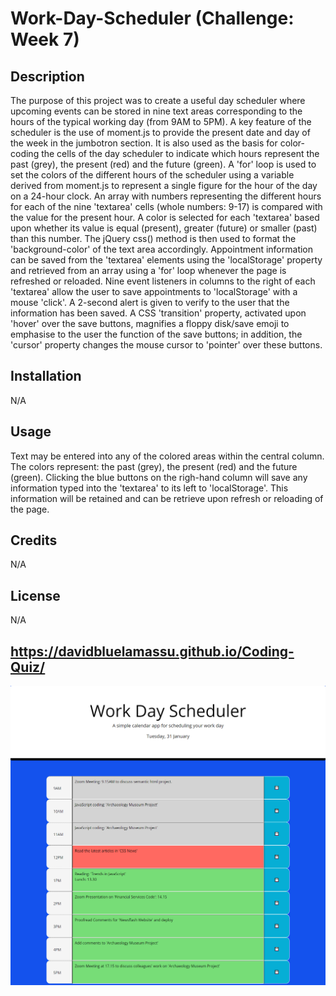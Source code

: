 # Work-Day-Scheduler (Challenge: Week 7)

## Description
The purpose of this project was to create a useful day scheduler where upcoming events can be stored in nine text areas corresponding to the hours of the typical working day (from 9AM to 5PM). A key feature of the scheduler is the use of moment.js to provide the present date and day of the week in the jumbotron section. It is also used as the basis for color-coding the cells of the day scheduler to indicate which hours represent the past (grey), the present (red) and the future (green). A 'for' loop is used to set the colors of the different hours of the scheduler using a variable derived from moment.js to represent a single figure for the hour of the day on a 24-hour clock. An array with numbers representing the different hours for each of the nine 'textarea' cells (whole numbers: 9-17) is compared with the value for the present hour. A color is selected for each 'textarea' based upon whether its value is equal (present), greater (future) or smaller (past) than this number. The jQuery css() method is then used to format the 'background-color' of the text area accordingly. Appointment information can be saved from the 'textarea' elements using the 'localStorage' property and retrieved from an array using a 'for' loop whenever the page is refreshed or reloaded. Nine event listeners in columns to the right of each 'textarea' allow the user to save appointments to 'localStorage' with a mouse 'click'. A 2-second alert is given to verify to the user that the information has been saved. A CSS 'transition' property, activated upon 'hover' over the save buttons, magnifies a floppy disk/save emoji to emphasise to the user the function of the save buttons; in addition, the 'cursor' property changes the mouse cursor to 'pointer' over these buttons. 

## Installation
N/A

## Usage
Text may be entered into any of the colored areas within the central column. The colors represent: the past (grey), the present (red) and the future (green). Clicking the blue buttons on the righ-hand column will save any information typed into the 'textarea' to its left to 'localStorage'. This information will be retained and can be retrieve upon refresh or reloading of the page.

## Credits
N/A

## License
N/A

## https://davidbluelamassu.github.io/Coding-Quiz/

![Screenshot of the Word Day Scheduler start page](./images/scheduler-screenshot.png)